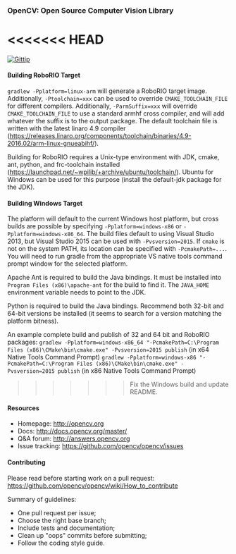 ### OpenCV: Open Source Computer Vision Library

<<<<<<< HEAD
=======
[![Gittip](http://img.shields.io/gittip/OpenCV.png)](https://www.gittip.com/OpenCV/)

#### Building RoboRIO Target

`gradlew -Pplatform=linux-arm` will generate a RoboRIO target image.
Additionally, `-Ptoolchain=xxx` can be used to override `CMAKE_TOOLCHAIN_FILE`
for different compilers. Additionally, `-ParmSuffix=xxx` will override `CMAKE_TOOLCHAIN_FILE`
to use a standard armhf cross compiler, and will add whatever the suffix is to the output package.
The default toolchain file is written with the latest linaro 4.9 compiler
(https://releases.linaro.org/components/toolchain/binaries/4.9-2016.02/arm-linux-gnueabihf/).

Building for RoboRIO requires a Unix-type environment with JDK, cmake, ant,
python, and frc-toolchain installed
(https://launchpad.net/~wpilib/+archive/ubuntu/toolchain/).
Ubuntu for Windows can be used for this purpose (install the default-jdk
package for the JDK).

#### Building Windows Target

The platform will default to the current Windows host platform, but cross
builds are possible by specifying `-Pplatform=windows-x86` or
`-Pplatform=windows-x86_64`.  The build files default to using Visual Studio
2013, but Visual Studio 2015 can be used with `-Pvsversion=2015`.  If `cmake`
is not on the system PATH, its location can be specified with
`-PcmakePath=...`.  You will need to run gradle from the appropriate VS native
tools command prompt window for the selected platform.

Apache Ant is required to build the Java bindings.  It must be installed into
`Program Files (x86)\apache-ant` for the build to find it.  The `JAVA_HOME`
environment variable needs to point to the JDK.

Python is required to build the Java bindings.  Recommend both 32-bit and 64-bit
versions be installed (it seems to search for a version matching the platform
bitness).

An example complete build and publish of 32 and 64 bit and RoboRIO packages:
`gradlew -Pplatform=windows-x86_64 "-PcmakePath=C:\Program Files (x86)\CMake\bin\cmake.exe" -Pvsversion=2015 publish` (in x64 Native Tools Command Prompt)
`gradlew -Pplatform=windows-x86 "-PcmakePath=C:\Program Files (x86)\CMake\bin\cmake.exe" -Pvsversion=2015 publish` (in x86 Native Tools Command Prompt)

>>>>>>> Fix the Windows build and update README.
#### Resources

* Homepage: <http://opencv.org>
* Docs: <http://docs.opencv.org/master/>
* Q&A forum: <http://answers.opencv.org>
* Issue tracking: <https://github.com/opencv/opencv/issues>

#### Contributing

Please read before starting work on a pull request: <https://github.com/opencv/opencv/wiki/How_to_contribute>

Summary of guidelines:

* One pull request per issue;
* Choose the right base branch;
* Include tests and documentation;
* Clean up "oops" commits before submitting;
* Follow the coding style guide.
